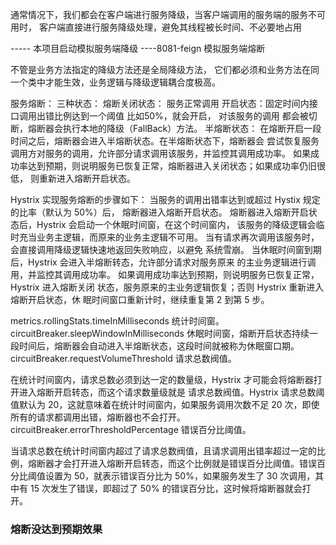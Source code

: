 通常情况下，我们都会在客户端进行服务降级，当客户端调用的服务端的服务不可用时，
客户端直接进行服务降级处理，避免其线程被长时间、不必要地占用

----- 本项目启动模拟服务端降级
----8081-feign 模拟服务端熔断

不管是业务方法指定的降级方法还是全局降级方法，
它们都必须和业务方法在同一个类中才能生效，业务逻辑与降级逻辑耦合度极高。

服务熔断：
三种状态：
熔断关闭状态： 服务正常调用
开启状态：固定时间内接口调用出错比例达到一个阈值 比如50%，就会开启， 对该服务的调用
    都会被切断，熔断器会执行本地的降级（FallBack）方法。
半熔断状态： 在熔断开启一段时间之后，熔断器会进入半熔断状态。在半熔断状态下，熔断器会
    尝试恢复服务调用方对服务的调用，允许部分请求调用该服务，并监控其调用成功率。
    如果成功率达到预期，则说明服务已恢复正常，熔断器进入关闭状态；如果成功率仍旧很低，
    则重新进入熔断开启状态。
    
  Hystrix 实现服务熔断的步骤如下：
  当服务的调用出错率达到或超过 Hystix 规定的比率（默认为 50%）后，
  熔断器进入熔断开启状态。
  熔断器进入熔断开启状态后，Hystrix 会启动一个休眠时间窗，在这个时间窗内，
  该服务的降级逻辑会临时充当业务主逻辑，而原来的业务主逻辑不可用。
  当有请求再次调用该服务时，会直接调用降级逻辑快速地返回失败响应，以避免
  系统雪崩。
  当休眠时间窗到期后，Hystrix 会进入半熔断转态，允许部分请求对服务原来
  的主业务逻辑进行调用，并监控其调用成功率。
  如果调用成功率达到预期，则说明服务已恢复正常，Hystrix 进入熔断关闭
  状态，服务原来的主业务逻辑恢复；否则 Hystrix 重新进入熔断开启状态，休
  眠时间窗口重新计时，继续重复第 2 到第 5 步。
  
  metrics.rollingStats.timeInMilliseconds	统计时间窗。
  circuitBreaker.sleepWindowInMilliseconds	休眠时间窗，熔断开启状态持续一段时间后，熔断器会自动进入半熔断状态，这段时间就被称为休眠窗口期。
  circuitBreaker.requestVolumeThreshold	请求总数阀值。
  
  在统计时间窗内，请求总数必须到达一定的数量级，Hystrix 才可能会将熔断器打开进入熔断开启转态，而这个请求数量级就是 请求总数阀值。Hystrix 请求总数阈值默认为 20，这就意味着在统计时间窗内，如果服务调用次数不足 20 次，即使所有的请求都调用出错，熔断器也不会打开。
  circuitBreaker.errorThresholdPercentage	错误百分比阈值。
  
  当请求总数在统计时间窗内超过了请求总数阀值，且请求调用出错率超过一定的比例，熔断器才会打开进入熔断开启转态，而这个比例就是错误百分比阈值。错误百分比阈值设置为 50，就表示错误百分比为 50%，如果服务发生了 30 次调用，其中有 15 次发生了错误，即超过了 50% 的错误百分比，这时候将熔断器就会打开。
  
  
  
  ### 熔断没达到预期效果
  
  
  